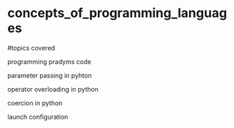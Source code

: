 # concepts_of_programming_languages
#topics covered

programming pradyms code

parameter passing in pyhton

operator overloading in python

coercion in python

launch configuration
